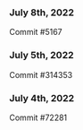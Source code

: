 ### July 8th, 2022

Commit #5167

### July 5th, 2022

Commit #314353


### July 4th, 2022

Commit #72281
